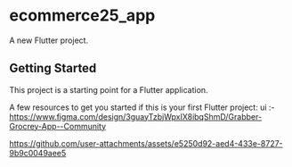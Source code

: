 # ecommerce25_app

A new Flutter project.

## Getting Started

This project is a starting point for a Flutter application.

A few resources to get you started if this is your first Flutter project:
ui :- https://www.figma.com/design/3guayTzbjWpxIX8ibqShmD/Grabber-Grocrey-App--Community

https://github.com/user-attachments/assets/e5250d92-aed4-433e-8727-9b9c0049aee5

